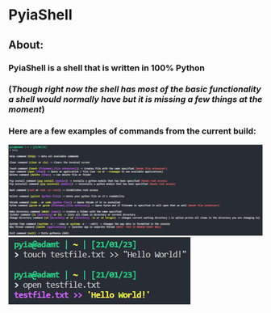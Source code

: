 # PyiaShell
## About: 
### PyiaShell is a shell that is written in 100% Python
### (*Though right now the shell has most of the basic functionality a shell would normally have but it is missing a few things at the moment*)
### 
### Here are a few examples of commands from the current build:
![Help Command](https://github.com/Gusic06/PyiaShell/blob/dev/demo_pictures/demo1.png)
![Touch + Open Command](https://github.com/Gusic06/PyiaShell/blob/dev/demo_pictures/demo2.png)
